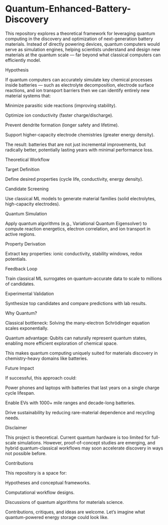 # Quantum-Enhanced-Battery-Discovery
This repository explores a theoretical framework for leveraging quantum computing in the discovery and optimization of next-generation battery materials.
Instead of directly powering devices, quantum computers would serve as simulation engines, helping scientists understand and design new materials at the quantum scale — far beyond what classical computers can efficiently model.

Hypothesis

If quantum computers can accurately simulate key chemical processes inside batteries — such as electrolyte decomposition, electrode surface reactions, and ion transport barriers  then we can identify entirely new material systems that:

Minimize parasitic side reactions (improving stability).

Optimize ion conductivity (faster charge/discharge).

Prevent dendrite formation (longer safety and lifetime).

Support higher-capacity electrode chemistries (greater energy density).

The result: batteries that are not just incremental improvements, but radically better, potentially lasting years with minimal performance loss.

Theoretical Workflow

Target Definition

Define desired properties (cycle life, conductivity, energy density).

Candidate Screening

Use classical ML models to generate material families (solid electrolytes, high-capacity electrodes).

Quantum Simulation

Apply quantum algorithms (e.g., Variational Quantum Eigensolver) to compute reaction energetics, electron correlation, and ion transport in active regions.

Property Derivation

Extract key properties: ionic conductivity, stability windows, redox potentials.

Feedback Loop

Train classical ML surrogates on quantum-accurate data to scale to millions of candidates.

Experimental Validation

Synthesize top candidates and compare predictions with lab results.

Why Quantum?

Classical bottleneck: Solving the many-electron Schrödinger equation scales exponentially.

Quantum advantage: Qubits can naturally represent quantum states, enabling more efficient exploration of chemical space.

This makes quantum computing uniquely suited for materials discovery in chemistry-heavy domains like batteries.

Future Impact

If successful, this approach could:

Power phones and laptops with batteries that last years on a single charge cycle lifespan.

Enable EVs with 1000+ mile ranges and decade-long batteries.

Drive sustainability by reducing rare-material dependence and recycling needs.

Disclaimer

This project is theoretical. Current quantum hardware is too limited for full-scale simulations.
However, proof-of-concept studies are emerging, and hybrid quantum-classical workflows may soon accelerate discovery in ways not possible before.

Contributions

This repository is a space for:

Hypotheses and conceptual frameworks.

Computational workflow designs.

Discussions of quantum algorithms for materials science.

Contributions, critiques, and ideas are welcome. Let’s imagine what quantum-powered energy storage could look like.



